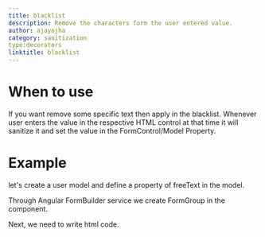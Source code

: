 ```yaml
---
title: blacklist
description: Remove the characters form the user entered value.
author: ajayojha
category: sanitization
type:decorators
linktitle: blacklist
---
```

# When to use
If you want remove some specific text then apply in the blacklist. Whenever user enters the value in the respective HTML control at that time it will sanitize it and set the value in the FormControl/Model Property.

# Example  
let's create a user model and define a property of freeText in the model.
<div component="app-code" key="blacklist-add-model"></div> 

Through Angular FormBuilder service we create FormGroup in the component.

<div component="app-code" key="blacklist-add-component"></div> 
Next, we need to write html code.
<div component="app-code" key="blacklist-add-html"></div> 
<div component="app-example-runner" ref-component="app-blacklist-add"></div>
